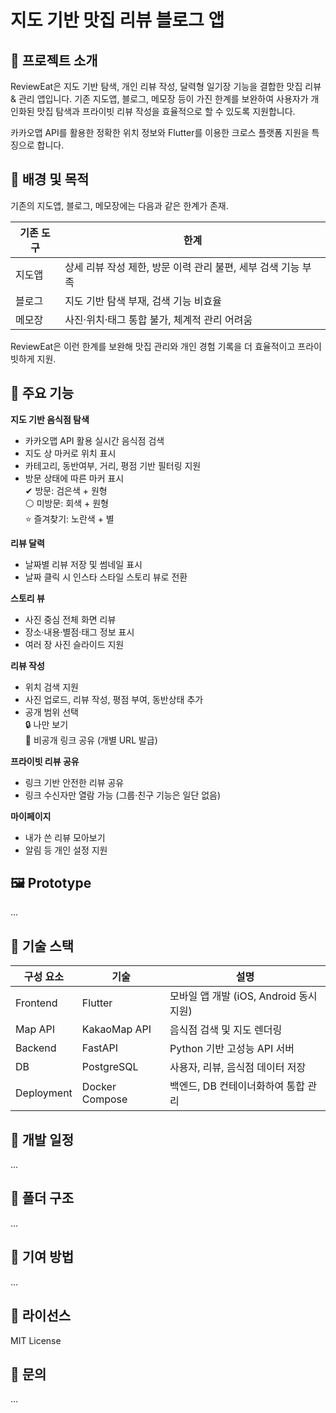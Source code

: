 # 지도 기반 맛집 리뷰 블로그 앱

## 📝 프로젝트 소개
ReviewEat은 지도 기반 탐색, 개인 리뷰 작성, 달력형 일기장 기능을 결합한 맛집 리뷰 & 관리 앱입니다.
기존 지도앱, 블로그, 메모장 등이 가진 한계를 보완하여 사용자가 개인화된 맛집 탐색과 프라이빗 리뷰 작성을 효율적으로 할 수 있도록 지원합니다.

카카오맵 API를 활용한 정확한 위치 정보와 Flutter를 이용한 크로스 플랫폼 지원을 특징으로 합니다.


## 🎯 배경 및 목적
기존의 지도앱, 블로그, 메모장에는 다음과 같은 한계가 존재.

| 기존 도구 | 한계                                    |
| ----- | ------------------------------------- |
| 지도앱   | 상세 리뷰 작성 제한, 방문 이력 관리 불편, 세부 검색 기능 부족 |
| 블로그   | 지도 기반 탐색 부재, 검색 기능 비효율                |
| 메모장   | 사진·위치·태그 통합 불가, 체계적 관리 어려움            |


ReviewEat은 이런 한계를 보완해
맛집 관리와 개인 경험 기록을 더 효율적이고 프라이빗하게 지원.

## 🚀 주요 기능
**지도 기반 음식점 탐색**
- 카카오맵 API 활용 실시간 음식점 검색
- 지도 상 마커로 위치 표시
- 카테고리, 동반여부, 거리, 평점 기반 필터링 지원
- 방문 상태에 따른 마커 표시  
  ✔ 방문: 검은색 + 원형  
  ⚪ 미방문: 회색 + 원형  
  ⭐ 즐겨찾기: 노란색 + 별  

**리뷰 달력**
- 날짜별 리뷰 저장 및 썸네일 표시
- 날짜 클릭 시 인스타 스타일 스토리 뷰로 전환

**스토리 뷰**
- 사진 중심 전체 화면 리뷰
- 장소·내용·별점·태그 정보 표시
- 여러 장 사진 슬라이드 지원

**리뷰 작성**
- 위치 검색 지원
- 사진 업로드, 리뷰 작성, 평점 부여, 동반상태 추가
- 공개 범위 선택  
  🔒 나만 보기  
  🔗 비공개 링크 공유 (개별 URL 발급)

**프라이빗 리뷰 공유**
- 링크 기반 안전한 리뷰 공유
- 링크 수신자만 열람 가능 (그룹·친구 기능은 일단 없음)

**마이페이지**
- 내가 쓴 리뷰 모아보기
- 알림 등 개인 설정 지원

## 🖼️ Prototype
...

## 🔧 기술 스택
| 구성 요소     | 기술             | 설명                                    |
|------------|----------------|---------------------------------------|
| Frontend   | Flutter         | 모바일 앱 개발 (iOS, Android 동시 지원)   |
| Map API     | KakaoMap API    | 음식점 검색 및 지도 렌더링                   |
| Backend    | FastAPI         | Python 기반 고성능 API 서버                 |
| DB   | PostgreSQL      | 사용자, 리뷰, 음식점 데이터 저장              |
| Deployment | Docker Compose  | 백엔드, DB 컨테이너화하여 통합 관리            |



## 📅 개발 일정
...

## 📂 폴더 구조
...

## 📢 기여 방법
...

## 📝 라이선스
MIT License

## 👤 문의
...

